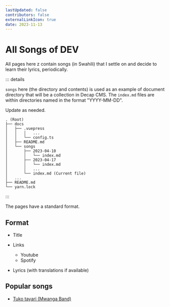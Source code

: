 ```yaml
---
lastUpdated: false
contributors: false
externalLinkIcon: true
date: 2023-11-13
---
```

# All Songs of DEV

All pages here z contain songs (in Swahili) that I settle on and decide to learn their lyrics, periodically. 

::: details

`songs` here (the directory and contents) is used as an example of document directory that will be a collection in Decap CMS. The `index.md` files are within directories named in the format "YYYY-MM-DD".

Update as needed.

```txt:no-line-numbers
. (Root)
├── docs
│   ├── .vuepress
│   │   │   ...
│   │   └── config.ts
│   ├── README.md
│   └── songs
│       ├── 2023-04-10
│       │   └── index.md
│       ├── 2023-04-17
│       │   └── index.md
│       │   ...
│       └── index.md (Current file)
│   ...
├── README.md
└── yarn.lock
```

:::

The pages have a standard format.

## Format

* Title
* Links

  * Youtube
  * Spotify
* Lyrics (with translations if available)

## Popular songs

* [Tuko tayari (Mwanga Band)](/songs/2023-04-10)